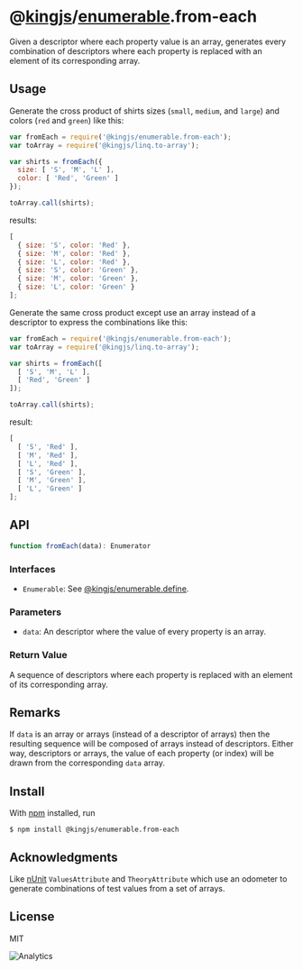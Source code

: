 # @[kingjs](https://www.npmjs.com/package/kingjs)/[enumerable](https://www.npmjs.com/package/@kingjs/enumerable).from-each
Given a descriptor where each property value is an array, generates every combination of descriptors where each property is replaced with an element of its corresponding array.
## Usage
Generate the cross product of shirts sizes (`small`, `medium`, and `large`) and colors (`red` and `green`) like this: 
```js
var fromEach = require('@kingjs/enumerable.from-each');
var toArray = require('@kingjs/linq.to-array');

var shirts = fromEach({
  size: [ 'S', 'M', 'L' ],
  color: [ 'Red', 'Green' ]
});

toArray.call(shirts);
```
results:
```js
[
  { size: 'S', color: 'Red' },
  { size: 'M', color: 'Red' },
  { size: 'L', color: 'Red' },
  { size: 'S', color: 'Green' },
  { size: 'M', color: 'Green' },
  { size: 'L', color: 'Green' }
];
```
Generate the same cross product except use an array instead of a descriptor to express the combinations like this:
```js
var fromEach = require('@kingjs/enumerable.from-each');
var toArray = require('@kingjs/linq.to-array');

var shirts = fromEach([
  [ 'S', 'M', 'L' ], 
  [ 'Red', 'Green' ]
]);

toArray.call(shirts);

```
result:
```js
[
  [ 'S', 'Red' ],
  [ 'M', 'Red' ],
  [ 'L', 'Red' ],
  [ 'S', 'Green' ],
  [ 'M', 'Green' ],
  [ 'L', 'Green' ]
];
``` 
## API

```ts
function fromEach(data): Enumerator
```
### Interfaces
- `Enumerable`: See [@kingjs/enumerable.define](https://www.npmjs.com/package/@kingjs/enumerable.define).
### Parameters
- `data`: An descriptor where the value of every property is an array.
### Return Value
A sequence of descriptors where each property is replaced with an element of its corresponding array.
## Remarks
If `data` is an array or arrays (instead of a descriptor of arrays) then the resulting sequence will be composed of arrays instead of descriptors. Either way, descriptors or arrays, the value of each property (or index) will be drawn from the corresponding `data` array.
## Install
With [npm](https://npmjs.org/) installed, run
```
$ npm install @kingjs/enumerable.from-each
```
## Acknowledgments
Like [nUnit](http://nunit.org/) `ValuesAttribute` and `TheoryAttribute` which use an odometer to generate combinations of test values from a set of arrays. 
## License
MIT

![Analytics](https://analytics.kingjs.net/enumerable/from-each)